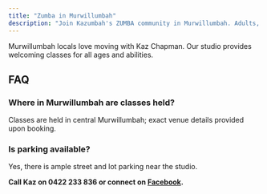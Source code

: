 ```yaml
---
title: "Zumba in Murwillumbah"
description: "Join Kazumbah's ZUMBA community in Murwillumbah. Adults, kids, seniors and seated sessions available."
---
```


Murwillumbah locals love moving with Kaz Chapman. Our studio provides welcoming classes for all ages and abilities.

## FAQ
### Where in Murwillumbah are classes held?
Classes are held in central Murwillumbah; exact venue details provided upon booking.
### Is parking available?
Yes, there is ample street and lot parking near the studio.

**Call Kaz on 0422 233 836 or connect on [Facebook](https://www.facebook.com/p/Kazumbah-Murwillumbah-Zumba-with-Kaz-100057742846960/).**
